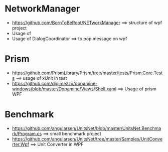 #  NetworkManager
- https://github.com/BornToBeRoot/NETworkManager ==> structure of wpf project
- Usage of     <PackageReference Include="MahApps.Metro" Version="2.4.9" />
- Usage of DialogCoordinator ==> to pop message on wpf



# Prism
-  https://github.com/PrismLibrary/Prism/tree/master/tests/Prism.Core.Tests ==> usage of xUnit in test
- https://github.com/digimezzo/dopamine-windows/blob/master/Dopamine/Views/Shell.xaml ==> Usage of prism WPF

# Benchmark
- https://github.com/angularsen/UnitsNet/blob/master/UnitsNet.Benchmark/Program.cs ==> small benchmark project
- https://github.com/angularsen/UnitsNet/tree/master/Samples/UnitConverter.Wpf ==> Unit Converter in WPF
